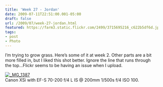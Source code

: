 ```yaml
---
title: 'Week 27 - Jordan'
date: 2009-07-11T22:51:00.001-05:00
draft: false
url: /2009/07/week-27-jordan.html
featured: https://farm3.static.flickr.com/2499/3715695216_c622b5df6d.jpg
tags: 
- post
- Photo
---
```


I’m trying to grow grass. Here’s some of it at week 2. Other parts are a bit more filled in, but I liked this shot better. Ignore the line that runs through the top…Flickr seems to be having an issue when I upload.

[![_MG_1387](https://farm3.static.flickr.com/2499/3715695216_c622b5df6d.jpg)](https://www.flickr.com/photos/jhofker/3715695216/ "_MG_1387 by jhofker, on
      Flickr")  
Canon XSi with EF-S 70-200 f/4 L IS @ 200mm 1/500s f/4 ISO 100.